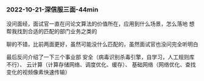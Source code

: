 ### 2022-10-21-深信服三面-44min

没问面经，面试官一直在问论文算法的价值所在，应用到什么场景，怎么落地
想帮我找到合适的匹配的部门业务之类的

聊的不错，比前两面更好，虽然可能没什么匹配的，虽然面试官也没问完全听明白

最后反问介绍了一下三个事业部
安全（病毒识别杀毒引擎，自学习，人工规则库不行）、
云计算（计算存储网络、调度优化、缓存）、
基础网络（网络优化、查找变化的视频像素快速传输）